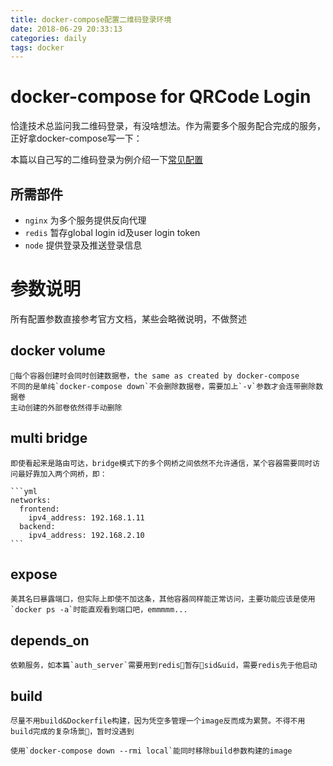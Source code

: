 ```yaml
---
title: docker-compose配置二维码登录环境
date: 2018-06-29 20:33:13
categories: daily
tags: docker
---
```

# docker-compose for QRCode Login

恰逢技术总监问我二维码登录，有没啥想法。作为需要多个服务配合完成的服务，正好拿docker-compose写一下：

本篇以自己写的二维码登录为例介绍一下[常见配置](https://github.com/Chreem/todo-list/blob/master/qrcode-login/docker-compose.yml)

## 所需部件

* `nginx` 为多个服务提供反向代理
* `redis` 暂存global login id及user login token
* `node` 提供登录及推送登录信息

<!-- more -->

# 参数说明

所有配置参数直接参考官方文档，某些会略微说明，不做赘述

## docker volume

    每个容器创建时会同时创建数据卷，the same as created by docker-compose  
    不同的是单纯`docker-compose down`不会删除数据卷，需要加上`-v`参数才会连带删除数据卷  
    主动创建的外部卷依然得手动删除

## multi bridge

    即使看起来是路由可达，bridge模式下的多个网桥之间依然不允许通信，某个容器需要同时访问最好靠加入两个网桥，即：

    ```yml
    networks:
      frontend:
        ipv4_address: 192.168.1.11
      backend:
        ipv4_address: 192.168.2.10
    ```

## expose

    美其名曰暴露端口，但实际上即使不加这条，其他容器同样能正常访问，主要功能应该是使用`docker ps -a`时能直观看到端口吧，emmmmm...

## depends_on

    依赖服务，如本篇`auth_server`需要用到redis暂存sid&uid，需要redis先于他启动

## build

    尽量不用build&Dockerfile构建，因为凭空多管理一个image反而成为累赘。不得不用build完成的复杂场景，暂时没遇到

    使用`docker-compose down --rmi local`能同时移除build参数构建的image
